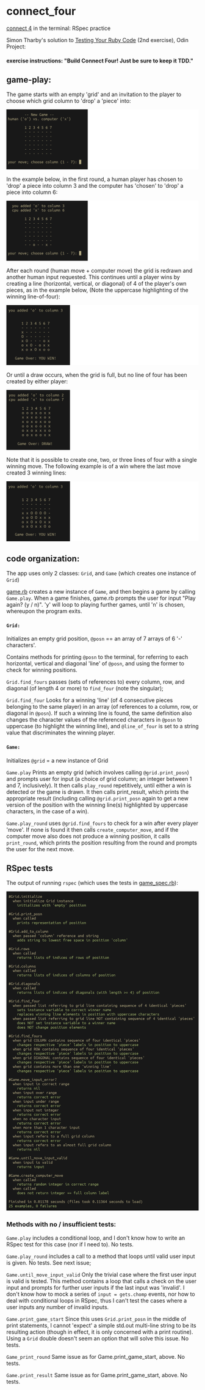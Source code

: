 # connect_four
[connect 4](https://en.wikipedia.org/wiki/Connect_Four) in the terminal: RSpec practice

Simon Tharby's solution to [Testing Your Ruby Code](https://www.theodinproject.com/courses/ruby-programming/lessons/testing-your-ruby-code?ref=lnav) (2nd exercise), Odin Project:

#### exercise instructions: "Build Connect Four! Just be sure to keep it TDD."

## game-play:

The game starts with an empty 'grid' and an invitation to the player to choose which grid column to 'drop' a 'piece' into:

![new_game.png](img/new_game.png)

In the example below, in the first round, a human player has chosen to 'drop' a piece into column 3 and the computer has 'chosen' to 'drop' a piece into column 6:

![round_1.png](img/round_1.png)

After each round (human move + computer move) the grid is redrawn and another human input requested. This continues until a player wins by creating a line (horizontal, vertical, or diagonal) of 4 of the player's own pieces, as in the example below, (Note the uppercase highlighting of the winning line-of-four):

![win_1.png](img/win_1.png)

Or until a draw occurs, when the grid is full, but no line of four has been created by either player:

![draw.png](img/draw.png)

Note that it is possible to create one, two, or three lines of four with a single winning move. The following example is of a win where the last move created 3 winning lines:

![win_2.png](img/win_2.png)

## code organization:

The app uses only 2 classes: <code>Grid</code>, and <code>Game</code> (which creates one instance of <code>Grid</code>)

[game.rb](https://github.com/jinjagit/connect_four/blob/game-win/game.rb) creates a new instance of <code>Game</code>, and then begins a game by calling <code>Game.play</code>. When a game finishes, game.rb prompts the user for input "Play again? (y / n)". 'y' will loop to playing further games, until 'n' is chosen, whereupon the program exits.

#### <code>Grid:</code>

Initializes an empty grid position, <code>\@posn</code> == an array of 7 arrays of 6 '-' characters'.

Contains methods for printing <code>\@posn</code> to the terminal, for referring to each horizontal, vertical and diagonal 'line' of <code>\@posn</code>, and using the former to check for winning positions.

<code>Grid.find_fours</code> passes (sets of references to) every column, row, and diagonal (of length 4 or more) to <code>find_four</code> (note the singular);

<code>Grid.find_four</code> Looks for a winning 'line' (of 4 consecutive pieces belonging to the same player) in an array (of references to a column, row, or diagonal in <code>\@posn</code>). If such a winning line is found, the same definition also changes the character values of the referenced characters in <code>\@posn</code> to uppercase (to highlight the winning line), and <code>\@line_of_four</code> is set to a string value that discriminates the winning player.

#### <code>Game:</code>

Initializes <code>\@grid</code> = a new instance of Grid

<code>Game.play</code> Prints an empty grid (which involves calling <code>\@grid.print_posn</code>) and prompts user for input (a choice of grid column; an integer between 1 and 7, inclusively). It then calls <code>play_round</code> repetitively, until either a win is detected or the game is drawn. It then calls print_result, which prints the appropriate result (including calling <code>\@grid.print_posn</code> again to get a new version of the position with the winning line(s) highlighted by uppercase characters, in the case of a win).

<code>Game.play_round</code> uses <code>\@grid.find_fours</code> to check for a win after every player 'move'. If none is found it then calls <code>create_computer_move</code>, and if the computer move also does not produce a winning position, it calls <code>print_round</code>, which prints the position resulting from the round and prompts the user for the next move.

## RSpec tests

The output of running <code>rspec</code> (which uses the tests in [game_spec.rb](https://github.com/jinjagit/connect_four/blob/game-win/spec/game_spec.rb)):

![rspec.png](img/rspec.png)

### Methods with no / insufficient tests:

<code>Game.play</code> includes a conditional loop, and I don't know how to write an RSpec test for this case (nor if I need to). No tests.

<code>Game.play_round</code> includes a call to a method that loops until valid user input is given. No tests. See next issue;

<code>Game.until_move_input_valid</code> Only the trivial case where the first user input is valid is tested. This method contains a loop that calls a check on the user input and prompts for further user inputs if the last input was 'invalid'. I don't know how to mock a series of <code>input = gets.chomp</code> events, nor how to deal with conditional loops in RSpec, thus I can't test the cases where a user inputs any number of invalid inputs.

<code>Game.print_game_start</code> Since this uses <code>Grid.print_posn</code> in the middle of print statements, I cannot 'expect' a simple std.out multi-line string to be its resulting action (though in effect, it is only concerned with a print routine). Using a <code>Grid</code> double doesn't seem an option that will solve this issue. No tests.

<code>Game_print_round</code> Same issue as for Game.print_game_start, above. No tests.

<code>Game.print_result</code> Same issue as for Game.print_game_start, above. No tests.
